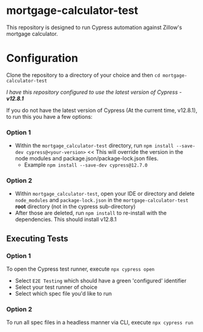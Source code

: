 # mortgage-calculator-test
This repository is designed to run Cypress automation against Zillow's mortgage calculator. 

# Configuration
Clone the repository to a directory of your choice and then `cd mortgage-calculator-test`

*I have this repository configured to use the latest version of Cypress - **v12.8.1***

If you do not have the latest version of Cypress (At the current time, v12.8.1), to run this you have a few options:

### Option 1
- Within the `mortgage_calculator-test` directory, run `npm install --save-dev cypress@<your-version>` << This will override the version in the node modules and package.json/package-lock.json files.
  - Example `npm install --save-dev cypress@12.7.0`
  
### Option 2
- Within `mortgage_calculator-test`, open your IDE or directory and delete `node_modules` and `package-lock.json` in the `mortgage-calculator-test` **root** directory (not in the cypress sub-directory)
- After those are deleted, run `npm install` to re-install with the dependencies. This should install v12.8.1

## Executing Tests
### Option 1
To open the Cypress test runner, execute `npx cypress open`
- Select `E2E Testing` which should have a green 'configured' identifier
- Select your test runner of choice
- Select which spec file you'd like to run

### Option 2
To run all spec files in a headless manner via CLI, execute `npx cypress run`
